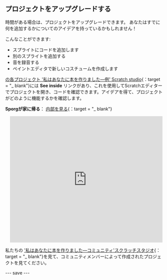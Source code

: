 ## プロジェクトをアップグレードする

時間がある場合は、プロジェクトをアップグレードできます。 あなたはすでに何を追加するかについてのアイデアを持っているかもしれません！

こんなことができます:
- スプライトにコードを追加します
- 別のスプライトを追加する
- 音を録音する
- ペイントエディタで新しいコスチュームを作成します

[の各プロジェクト '私はあなたに本を作りました—例' Scratch studio](https://scratch.mit.edu/studios/29082370){：target = "_ blank"}には **See inside** リンクがあり、これを使用してScratchエディターでプロジェクトを開き、コードを確認できます。アイデアを得て、プロジェクトがどのように機能するかを確認します。

**Sporgが家に帰る**： [内部を見る](https://scratch.mit.edu/projects/499498152/editor){：target = "_ blank"}
<div class="scratch-preview" style="margin-left: 15px;">
  <iframe allowtransparency="true" width="485" height="402" src="https://scratch.mit.edu/projects/embed/499498152/?autostart=false" frameborder="0"></iframe>
</div>

私たちの ['私はあなたに本を作りました—コミュニティ'スクラッチスタジオ](https://scratch.mit.edu/studios/29092393/){：target = "_ blank"}を見て、コミュニティメンバーによって作成されたプロジェクトを見てください。

--- save ---

